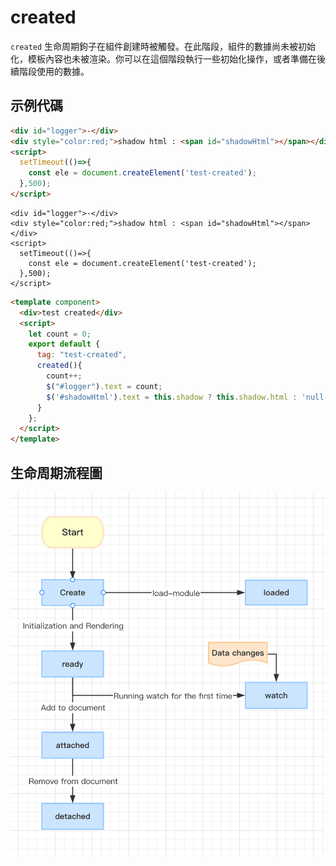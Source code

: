 # created

`created` 生命周期鉤子在組件創建時被觸發。在此階段，組件的數據尚未被初始化，模板內容也未被渲染。你可以在這個階段執行一些初始化操作，或者準備在後續階段使用的數據。

## 示例代碼

```html
<div id="logger">-</div>
<div style="color:red;">shadow html : <span id="shadowHtml"></span></div>
<script>
  setTimeout(()=>{
    const ele = document.createElement('test-created');
  },500);
</script>
```

<comp-viewer comp-name="test-created">

```
<div id="logger">-</div>
<div style="color:red;">shadow html : <span id="shadowHtml"></span></div>
<script>
  setTimeout(()=>{
    const ele = document.createElement('test-created');
  },500);
</script>
```

```html
<template component>
  <div>test created</div>
  <script>
    let count = 0;
    export default {
      tag: "test-created",
      created(){
        count++;
        $("#logger").text = count;
        $('#shadowHtml').text = this.shadow ? this.shadow.html : 'null';
      }
    };
  </script>
</template>
```

</comp-viewer>

## 生命周期流程圖

<img src="../../../publics/life-cycle.png" width="512" />
